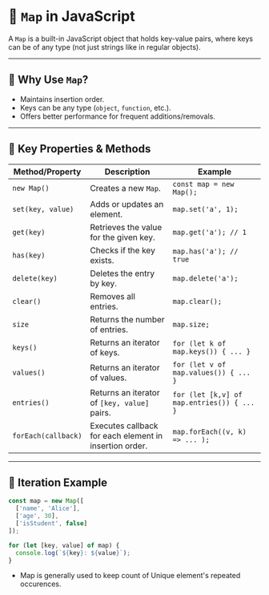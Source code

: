 # 📘 `Map` in JavaScript

A `Map` is a built-in JavaScript object that holds key-value pairs, where keys can be of any type (not just strings like in regular objects).

---

## 🧠 Why Use `Map`?

- Maintains insertion order.
- Keys can be any type (`object`, `function`, etc.).
- Offers better performance for frequent additions/removals.

---

## 🧩 Key Properties & Methods

| Method/Property     | Description                                           | Example                                     |
|---------------------|-------------------------------------------------------|---------------------------------------------|
| `new Map()`         | Creates a new `Map`.                                  | `const map = new Map();`                    |
| `set(key, value)`   | Adds or updates an element.                           | `map.set('a', 1);`                          |
| `get(key)`          | Retrieves the value for the given key.                | `map.get('a'); // 1`                        |
| `has(key)`          | Checks if the key exists.                             | `map.has('a'); // true`                     |
| `delete(key)`       | Deletes the entry by key.                             | `map.delete('a');`                          |
| `clear()`           | Removes all entries.                                  | `map.clear();`                              |
| `size`              | Returns the number of entries.                        | `map.size;`                                 |
| `keys()`            | Returns an iterator of keys.                          | `for (let k of map.keys()) { ... }`         |
| `values()`          | Returns an iterator of values.                        | `for (let v of map.values()) { ... }`       |
| `entries()`         | Returns an iterator of `[key, value]` pairs.          | `for (let [k,v] of map.entries()) { ... }`  |
| `forEach(callback)` | Executes callback for each element in insertion order.| `map.forEach((v, k) => ... );`              |

---

## 🔄 Iteration Example

```js
const map = new Map([
  ['name', 'Alice'],
  ['age', 30],
  ['isStudent', false]
]);

for (let [key, value] of map) {
  console.log(`${key}: ${value}`);
}
```
- Map is generally used to keep count of Unique element's repeated occurences.
